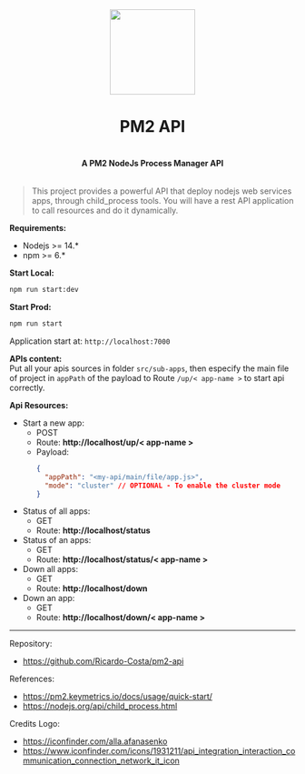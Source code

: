 <div style="display: flex; justify-content: center; width: 100%; align-items: center; flex-direction: column;">
<img src="./public/imgs/logo.svg" width="150" heigth="150">
<h1>PM2 API</h1>
<h4>A PM2 NodeJs Process Manager API</h4>
</div>

> This project provides a powerful API that deploy nodejs web services apps, through child_process tools. You will have a rest API application to call resources and do it dynamically.

**Requirements:**<br/>
- Nodejs >= 14.*
- npm >= 6.*

**Start Local:**<br/>
```bash
npm run start:dev
```

**Start Prod:**<br/>
```bash
npm run start
```
Application start at: `http://localhost:7000`

**APIs content:**<br/>
Put all your apis sources in folder `src/sub-apps`, then especify the main file of project in `appPath` of the payload to Route `/up/< app-name >` to start api correctly.

**Api Resources:**<br/>
- Start a new app:
  - POST
  - Route: **http://localhost/up/< app-name >**
  - Payload:
    ```json
    {
      "appPath": "<my-api/main/file/app.js>",
      "mode": "cluster" // OPTIONAL - To enable the cluster mode
    }
    ```
- Status of all apps:
  - GET
  - Route: **http://localhost/status**
- Status of an apps:
  - GET
  - Route: **http://localhost/status/< app-name >**
- Down all apps:
  - GET
  - Route: **http://localhost/down**
- Down an app:
  - GET
  - Route: **http://localhost/down/< app-name >**

<hr/>

Repository:
- https://github.com/Ricardo-Costa/pm2-api

References:
- https://pm2.keymetrics.io/docs/usage/quick-start/
- https://nodejs.org/api/child_process.html

Credits Logo:
- https://iconfinder.com/alla.afanasenko
- https://www.iconfinder.com/icons/1931211/api_integration_interaction_communication_connection_network_it_icon